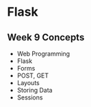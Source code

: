 # Flask

## Week 9 Concepts
- Web Programming
- Flask
- Forms
- POST, GET
- Layouts
- Storing Data
- Sessions
